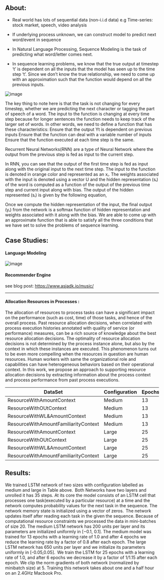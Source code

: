
## About: 

- Real world has lots of sequential data (non-i.i.d data) e.g Time-series: stock market, speech, video analysis
-  If underlying process unknown,  we can construct model to predict next word/event in sequence
- In Natural Language Processing, Sequence Modeling is the task of predicting what word/letter comes next.

 - In sequence learning problems, we know that the true output at timestep ‘t’ is dependent on all the inputs that the model has seen up to the time step ‘t’. Since we don’t know the true relationship, we need to come up with an approximation such that the function would depend on all the previous inputs.

![image](https://user-images.githubusercontent.com/3470924/117558926-7f415a00-b0c4-11eb-801f-4450fd61d718.png)


The key thing to note here is that the task is not changing for every timestep, whether we are predicting the next character or tagging the part of speech of a word. The input to the function is changing at every time step because for longer sentences the function needs to keep track of the larger set of words.
In other words, we need to define a function that has these characteristics:
Ensure that the output Yt is dependent on previous inputs
Ensure that the function can deal with a variable number of inputs
Ensure that the function executed at each time step is the same.

Recurrent Neural Networks(RNN) are a type of Neural Network where the output from the previous step is fed as input to the current step.

In RNN, you can see that the output of the first time step is fed as input along with the original input to the next time step.
The input to the function is denoted in orange color and represented as an xᵢ. The weights associated with the input is denoted using a vector U and the hidden representation (sᵢ) of the word is computed as a function of the output of the previous time step and current input along with bias. The output of the hidden represented (sᵢ) is given by the following equation,

Once we compute the hidden representation of the input, the final output (yᵢ) from the network is a softmax function of hidden representation and weights associated with it along with the bias. We are able to come up with an approximate function that is able to satisfy all the three conditions that we have set to solve the problems of sequence learning.



## Case Studies: 


#### Language Modeling 
  ![image](https://user-images.githubusercontent.com/3470924/117558932-85373b00-b0c4-11eb-9172-1d9811535342.png)


####  Recommender Engine


see blog post: https://www.asjadk.io/music/

----

#### Allocation Resources in Processes : 

The allocation of resources to process tasks can have a significant impact on the performance (such as cost, time) of those tasks, and hence of the overall process. Past resource allocation decisions, when correlated with process execution histories annotated with quality of service (or performance) measures, can be a rich source of knowledge about the best resource allocation decisions. The optimality of resource allocation decisions is not determined by the process instance alone, but also by the context in which these instances are executed. This phenomenon turns out to be even more compelling when the resources in question are human resources. Human workers with same the organizational role and capabilities can have heterogeneous behaviors based on their operational context. In this work, we propose an approach to supporting resource allocation decisions by extracting information about the process context and process performance from past process executions. 

| DataSet                              | Configuration | Epochs | Train   | Valid   | Test    |
| ------------------------------------ | ------------- | ------ | ------- | ------- | ------- |
| ResourceWithAmountContext            | Medium        | 13     | 74.045  | 187.323 | 191.933 |
| ResourceWithOUtContext               | Medium        | 13     | 2.050   | 2.321   | 2.518   |
| ResourceWithWL&AmountContext         | Medium        | 13     | 77.944  | 161.044 | 164.025 |
| ResourceWithAmountFamiliarityContext | Medium        | 13     | 404.591 | 498.988 | 517.228 |
| ResourceWithAmountContext            | Large         | 25     | 51.332  | 151.331 | 149.891 |
| ResourceWithOUtContext               | Large         | 25     | 2.050   | 2.271   | 2.518   |
| ResourceWithWL&AmountContext         | Large         | 25     | 48.452  | 135.032 | 137.056 |
| ResourceWithAmountFamiliarityContext | Large         | 25     | 159.232 | 372.712 | 371.158 |



## Results: 


We trained LSTM network of two sizes with configuration labelled as medium and large in Table above.  Both Networks have two layers and unrolled it has 35 steps. At its core the model consists of an LSTM cell that processes one task(executed by a particular resource) at a time and the network computes probability values for the next task in the sequence. The network memory state is initialized using a vector of zeros.  The network updates itself after reading each task in the given the sequence. Because of computational resource constraints we processed the data in mini-batches of size 20. The medium LSTM network has 200 units per layer and its parameters are initialized uniformly in [−0.1, 0.1]. The medium model was trained for 13 epochs with a learning rate of 1.0 and after 4 epochs we reduce the learning rate by a factor of 0.8 after each epoch. The large LSTM network has 650 units per layer and we initialize its parameters uniformly in [-0.05,0.05].  We train the LSTM for 25 epochs with a learning rate of 1.0, and after 6 epochs we decrease it by a factor of 1/1.15 after each epoch. We clip the norm gradients of both network (normalized by minibatch size) at 5. Training this network takes about one and a half hour on an 2.4GHz Macbook Pro.   
